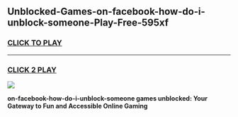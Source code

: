 
## Unblocked-Games-on-facebook-how-do-i-unblock-someone-Play-Free-595xf
<h3>
<a href="https://premium76.site?title=on-facebook-how-do-i-unblock-someone&ref=10A">CLICK TO PLAY</a></h3>
<hr>

<h3>
<a href="https://premium76.site?title=on-facebook-how-do-i-unblock-someone&ref=10A">CLICK 2 PLAY</a>
  
</h3>

<a href="https://premium76.site?title=on-facebook-how-do-i-unblock-someone&ref=10A"><img src="https://clearcache.store/games.png"></a>


**on-facebook-how-do-i-unblock-someone games unblocked: Your Gateway to Fun and Accessible Online Gaming**
